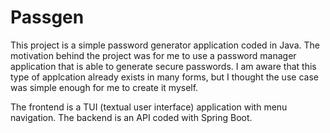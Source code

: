 # Passgen

This project is a simple password generator application coded in Java. The motivation behind the
project was for me to use a password manager application that is able to generate secure passwords.
I am aware that this type of applcation already exists in many forms, but I thought the use case
was simple enough for me to create it myself.

The frontend is a TUI (textual user interface) application with menu navigation. The backend is an
API coded with Spring Boot.
